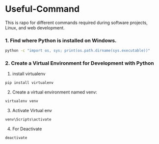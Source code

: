 # Useful-Command
This is rapo for different commands required during software projects, Linux, and web development.

### 1. Find where Python is installed on Windows.
```bash
python -c "import os, sys; print(os.path.dirname(sys.executable))"
  ```
### 2. Create a Virtual Environment for Development with Python
1. install virtualenv
```bash
pip install virtualenv
  ```
2. Create a virtual environment named venv:
```bash
virtualenv venv
  ```
3. Activate Virtual env
```bash
venv\Scripts\activate
```
4. For Deactivate
```bash
deactivate
```
